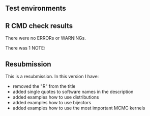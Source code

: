 ## Test environments

## R CMD check results

There were no ERRORs or WARNINGs. 

There was 1 NOTE:



## Resubmission

This is a resubmission. In this version I have:

* removed the "R" from the title
* added single quotes to software names in the description
* added examples how to use distributions
* added examples how to use bijectors
* added examples how to use the most important MCMC kernels

